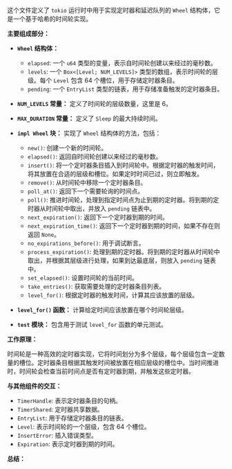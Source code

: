 这个文件定义了 `tokio` 运行时中用于实现定时器和延迟队列的 `Wheel` 结构体，它是一个基于哈希的时间轮实现。

**主要组成部分：**

*   **`Wheel` 结构体：**
    *   `elapsed`:  一个 `u64` 类型的变量，表示自时间轮创建以来经过的毫秒数。
    *   `levels`:  一个 `Box<[Level; NUM_LEVELS]>` 类型的数组，表示时间轮的层级。每个 `Level` 包含 64 个槽位，用于存储定时器条目。
    *   `pending`:  一个 `EntryList` 类型的链表，用于存储准备触发的定时器条目。

*   **`NUM_LEVELS` 常量：**  定义了时间轮的层级数量，这里是 6。

*   **`MAX_DURATION` 常量：**  定义了 `Sleep` 的最大持续时间。

*   **`impl Wheel` 块：**  实现了 `Wheel` 结构体的方法，包括：
    *   `new()`:  创建一个新的时间轮。
    *   `elapsed()`:  返回自时间轮创建以来经过的毫秒数。
    *   `insert()`:  将一个定时器条目插入到时间轮中。根据定时器的触发时间，将其放置在合适的层级和槽位。如果定时时间已过，则立即触发。
    *   `remove()`:  从时间轮中移除一个定时器条目。
    *   `poll_at()`:  返回下一个需要轮询的时间点。
    *   `poll()`:  推进时间轮，处理到指定时间点为止到期的定时器。将到期的定时器从时间轮中取出，并放入 `pending` 链表中。
    *   `next_expiration()`:  返回下一个定时器到期的时间。
    *   `next_expiration_time()`: 返回下一个定时器到期的时间，如果不存在则返回 `None`。
    *   `no_expirations_before()`: 用于调试断言。
    *   `process_expiration()`:  处理到期的定时器。将到期的定时器从时间轮中取出，并根据其层级进行处理，如果到达最底层，则放入 `pending` 链表中。
    *   `set_elapsed()`:  设置时间轮的当前时间。
    *   `take_entries()`:  获取需要处理的定时器条目列表。
    *   `level_for()`:  根据定时器的触发时间，计算其应该放置的层级。

*   **`level_for()` 函数：**  计算给定时间应该放置在哪个时间轮层级。

*   **`test` 模块：**  包含用于测试 `level_for` 函数的单元测试。

**工作原理：**

时间轮是一种高效的定时器实现，它将时间划分为多个层级，每个层级包含一定数量的槽位。定时器条目根据其触发时间被放置在相应层级的槽位中。当时间推进时，时间轮会检查当前时间点是否有定时器到期，并触发这些定时器。

**与其他组件的交互：**

*   `TimerHandle`:  表示定时器条目的句柄。
*   `TimerShared`:  定时器共享数据。
*   `EntryList`:  用于存储定时器条目的链表。
*   `Level`:  表示时间轮的一个层级，包含 64 个槽位。
*   `InsertError`:  插入错误类型。
*   `Expiration`:  表示定时器到期的时间。

**总结：**
